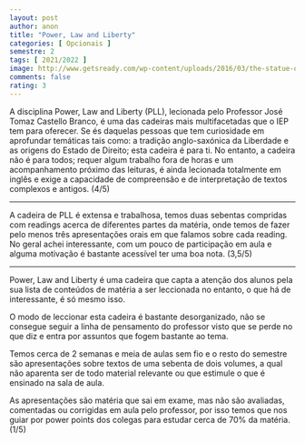 ```yaml
---
layout: post
author: anon
title: "Power, Law and Liberty"
categories: [ Opcionais ]
semestre: 2
tags: [ 2021/2022 ]
image: http://www.getsready.com/wp-content/uploads/2016/03/the-statue-of-liberty-torch.jpg
comments: false
rating: 3
---
```


A disciplina Power, Law and Liberty (PLL), lecionada pelo Professor José Tomaz Castello Branco, é uma das cadeiras mais multifacetadas que o IEP tem para oferecer. Se és daquelas pessoas que tem curiosidade em aprofundar temáticas tais como: a tradição anglo-saxónica da Liberdade e as origens do Estado de Direito; esta cadeira é para ti. No entanto, a cadeira não é para todos; requer algum trabalho fora de horas e um acompanhamento próximo das leituras, é ainda lecionada totalmente em inglês e exige a capacidade de compreensão e de interpretação de textos complexos e antigos. (4/5)

---

A cadeira de PLL é extensa e trabalhosa, temos duas sebentas compridas com readings acerca de diferentes partes da matéria, onde temos de fazer pelo menos três apresentações orais em que falamos sobre cada reading. No geral achei interessante, com um pouco de participação em aula e alguma motivação é bastante acessível ter uma boa nota. (3,5/5)

---

Power, Law and Liberty é uma cadeira que capta a atenção dos alunos pela sua lista de conteúdos de matéria a ser leccionada no entanto, o que há de interessante, é só mesmo isso.

O modo de leccionar esta cadeira é bastante desorganizado, não se consegue seguir a linha de pensamento do professor visto que se perde no que diz e entra por assuntos que fogem bastante ao tema.

Temos cerca de 2 semanas e meia de aulas sem fio e o resto do semestre são apresentações sobre textos de uma sebenta de dois volumes, a qual não aparenta ser de todo material relevante ou que estimule o que é ensinado na sala de aula.

As apresentações são matéria que sai em exame, mas não são avaliadas, comentadas ou corrigidas em aula pelo professor, por isso temos que nos guiar por power points dos colegas para estudar cerca de 70% da matéria.(1/5)
